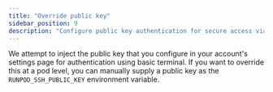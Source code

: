 ```yaml
---
title: "Override public key"
sidebar_position: 9
description: "Configure public key authentication for secure access via terminal, or override at the pod level using the RUNPOD_SSH_PUBLIC_KEY environment variable."
---
```


We attempt to inject the public key that you configure in your account's settings page for authentication using basic terminal.
If you want to override this at a pod level, you can manually supply a public key as the `RUNPOD_SSH_PUBLIC_KEY` environment variable.
